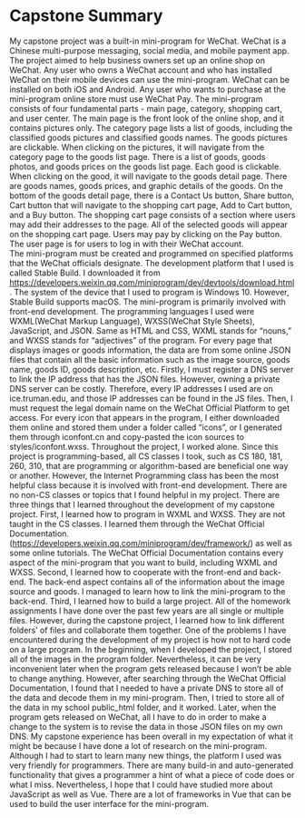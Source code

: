 # Capstone Summary
  My capstone project was a built-in mini-program for WeChat. WeChat is a Chinese multi-purpose messaging, social media, and mobile payment app. The project aimed to help business owners set up an online shop on WeChat. Any user who owns a WeChat account and who has installed WeChat on their mobile devices can use the mini-program. WeChat can be installed on both iOS and Android. Any user who wants to purchase at the mini-program online store must use WeChat Pay. The mini-program consists of four fundamental parts - main page, category, shopping cart, and user center. The main page is the front look of the online shop, and it contains pictures only. The category page lists a list of goods, including the classified goods pictures and classified goods names. The goods pictures are clickable. When clicking on the pictures, it will navigate from the category page to the goods list page. There is a list of goods, goods photos, and goods prices on the goods list page. Each good is clickable. When clicking on the good, it will navigate to the goods detail page. There are goods names, goods prices, and graphic details of the goods. On the bottom of the goods detail page, there is a Contact Us button, Share button, Cart button that will navigate to the shopping cart page, Add to Cart button, and a Buy button. The shopping cart page consists of a section where users may add their addresses to the page. All of the selected goods will appear on the shopping cart page. Users may pay by clicking on the Pay button. The user page is for users to log in with their WeChat account. <br />
  The mini-program must be created and programmed on specified platforms that the WeChat officials designate. The development platform that I used is called Stable Build. I downloaded it from https://developers.weixin.qq.com/miniprogram/dev/devtools/download.html. The system of the device that I used to program is Windows 10. However, Stable Build supports macOS. 
  The mini-program is primarily involved with front-end development. The programming languages I used were WXML(WeChat Markup Language), WXSS(WeChat Style Sheets), JavaScript, and JSON. Same as HTML and CSS, WXML stands for “nouns,” and WXSS stands for “adjectives” of the program. For every page that displays images or goods information, the data are from some online JSON files that contain all the basic information such as the image source, goods name, goods ID, goods description, etc. Firstly, I must register a DNS server to link the IP address that has the JSON files. However, owning a private DNS server can be costly. Therefore, every IP addresses I used are on ice.truman.edu, and those IP addresses can be found in the JS files. Then, I must request the legal domain name on the WeChat Official Platform to get access. For every icon that appears in the program, I either downloaded them online and stored them under a folder called “icons”, or I generated them through iconfont.cn and copy-pasted the icon sources to styles/iconfont.wxss. 
  Throughout the project, I worked alone. Since this project is programming-based, all CS classes I took, such as CS 180, 181, 260, 310, that are programming or algorithm-based are beneficial one way or another. However, the Internet Programming class has been the most helpful class because it is involved with front-end development. There are no non-CS classes or topics that I found helpful in my project. 
  There are three things that I learned throughout the development of my capstone project. First, I learned how to program in WXML and WXSS. They are not taught in the CS classes. I learned them through the WeChat Official Documentation. (https://developers.weixin.qq.com/miniprogram/dev/framework/) as well as some online tutorials. The WeChat Official Documentation contains every aspect of the mini-program that you want to build, including WXML and WXSS. Second, I learned how to cooperate with the front-end and back-end. The back-end aspect contains all of the information about the image source and goods. I managed to learn how to link the mini-program to the back-end. Third, I learned how to build a large project. All of the homework assignments I have done over the past few years are all single or multiple files. However, during the capstone project, I learned how to link different folders’ of files and collaborate them together. 
  One of the problems I have encountered during the development of my project is how not to hard code on a large program. In the beginning, when I developed the project, I stored all of the images in the program folder. Nevertheless, it can be very inconvenient later when the program gets released because I won’t be able to change anything. However, after searching through the WeChat Official Documentation, I found that I needed to have a private DNS to store all of the data and decode them in my mini-program. Then, I tried to store all of the data in my school public_html folder, and it worked. Later, when the program gets released on WeChat, all I have to do in order to make a change to the system is to revise the data in those JSON files on my own DNS. 
  My capstone experience has been overall in my expectation of what it might be because I have done a lot of research on the mini-program. Although I had to start to learn many new things, the platform I used was very friendly for programmers. There are many build-in and auto-generated functionality that gives a programmer a hint of what a piece of code does or what I miss. Nevertheless, I hope that I could have studied more about JavaScript as well as Vue. There are a lot of frameworks in Vue that can be used to build the user interface for the mini-program.
